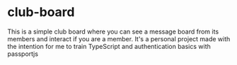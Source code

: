 # club-board

This is a simple club board where you can see a message board from its members and interact if you are a member. It's a personal project made with the intention for me to train TypeScript and authentication basics with passportjs
